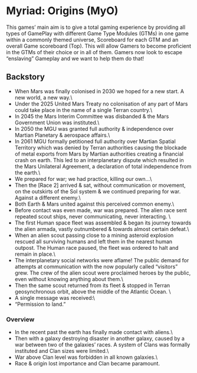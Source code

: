 # Myriad: Origins (MyO)

This games’ main aim is to give a total gaming experience by providing all types of GamePlay with different Game Type Modules (GTMs) in one game within a commonly themed universe, Scoreboard for each GTM and an overall Game scoreboard (Top).
This will allow Gamers to become proficient in the GTMs of their choice or in all of them. Gamers now look to escape “enslaving” Gameplay and we want to help them do that!

## Backstory
* When Mars was finally colonised in 2030 we hoped for a new start. A new world, a new way.\
* Under the 2025 United Mars Treaty no colonisation of any part of Mars could take place in the name of a single Terran country.\
* In 2045 the Mars Interim Committee was disbanded & the Mars Government Union was instituted.\
* In 2050 the MGU was granted full authority & independence over Martian Planetary & aerospace affairs.\
* In 2061 MGU formally petitioned full authority over Martian Spatial Territory which was denied by Terran authorities causing the blockade of metal exports from Mars by Martian authorities creating a financial crash on earth.  This led to an interplanetary dispute which resulted in the Mars Unilateral Agreement, a declaration of total independence from the earth.\
* We prepared for war; we had practice, killing our own...\
* Then the [Race 2] arrived & sat, without communication or movement, on the outskirts of the Sol system & we continued preparing for war. Against a different enemy.\
* Both Earth & Mars united against this perceived common enemy.\
* Before contact was even made, war was prepared.  The alien race sent repeated scout ships, never communicating, never interacting. \
* The first Human space fleet was assembled & began its journey towards the alien armada, vastly outnumbered & towards almost certain defeat.\
* When an alien scout passing close to a mining asteroid explosion rescued all surviving humans and left them in the nearest human outpost. The Human race paused, the fleet was ordered to halt and remain in place.\
* The interplanetary social networks were aflame! The public demand for attempts at communication with the now popularly called “visitors” grew.  The crew of the alien scout were proclaimed heroes by the public, even without knowing anything about them.\
* Then the same scout returned from its fleet & stopped in Terran geosynchronous orbit, above the middle of the Atlantic Ocean. \
* A single message was received:\
* “Permission to land.”

### Overview 
* In the recent past the earth has finally made contact with aliens.\
* Then with a galaxy destroying disaster in another galaxy, caused by a war between two of the galaxies’ races. A system of Clans was formally instituted and Clan sizes were limited.\
* War above Clan level was forbidden in all known galaxies.\
* Race & origin lost importance and Clan became paramount.
